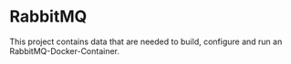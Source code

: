 # RabbitMQ
This project contains data that are needed to build, configure and run an RabbitMQ-Docker-Container.
